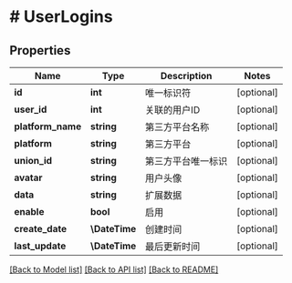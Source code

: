 # # UserLogins

## Properties

Name | Type | Description | Notes
------------ | ------------- | ------------- | -------------
**id** | **int** | 唯一标识符 | [optional]
**user_id** | **int** | 关联的用户ID | [optional]
**platform_name** | **string** | 第三方平台名称 | [optional]
**platform** | **string** | 第三方平台 | [optional]
**union_id** | **string** | 第三方平台唯一标识 | [optional]
**avatar** | **string** | 用户头像 | [optional]
**data** | **string** | 扩展数据 | [optional]
**enable** | **bool** | 启用 | [optional]
**create_date** | **\DateTime** | 创建时间 | [optional]
**last_update** | **\DateTime** | 最后更新时间 | [optional]

[[Back to Model list]](../../README.md#models) [[Back to API list]](../../README.md#endpoints) [[Back to README]](../../README.md)
